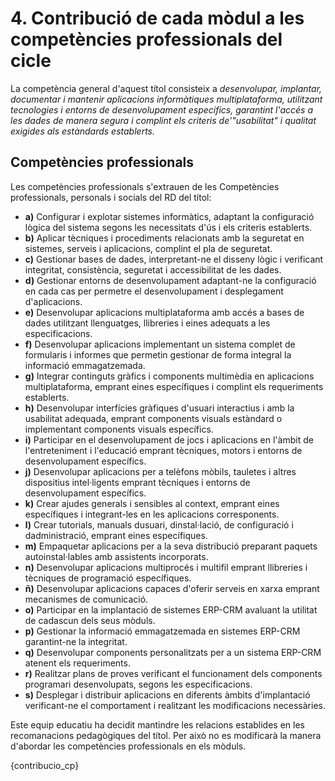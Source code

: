 

# 4. Contribució de cada mòdul a les competències professionals del cicle

<!-- Per  a  la  coordinació  del  treball  educatiu,  és  necessari  monitorar  la  manera  com  cada mòdul contribuïx en el desenrotllament de les competències professionals. Això permetrà tindre una idea global de l'organització curricular i ens permetrà, en un nivell més avançat de programació, identificar resultats d'aprenentatge (d'ara en avant RA) clau el desenrotllament dels quals hàgem d'abordar en el nostre mòdul professional.  
Per  a  arribar  a  este  nivell  de  concreció,  proposem  estructurar  una  taula  que  relacione els mòduls amb les competències professionals. L'associació s'establirà segons les orientacions pedagògiques del mateix reial decret que establix el títol i el debatrà l'equip educatiu que hauria de poder realitzar ajustos si ho considera necessari. -->

La competència general d'aquest títol consisteix a *desenvolupar, implantar, documentar i mantenir aplicacions informàtiques multiplataforma, utilitzant tecnologies i entorns de desenvolupament específics, garantint l'accés a les dades de manera segura i complint els criteris de'"usabilitat" i qualitat exigides als estàndards establerts.*

## Competències professionals

Les competències professionals s'extrauen de les Competències professionals, personals i socials del RD del títol:

* **a)** Configurar i explotar sistemes informàtics, adaptant la configuració lògica del sistema segons les necessitats d'ús i els criteris establerts.
* **b)** Aplicar tècniques i procediments relacionats amb la seguretat en sistemes, serveis i aplicacions, complint el pla de seguretat.
* **c)** Gestionar bases de dades, interpretant-ne el disseny lògic i verificant integritat, consistència, seguretat i accessibilitat de les dades.
* **d)** Gestionar entorns de desenvolupament adaptant-ne la configuració en cada cas per permetre el desenvolupament i desplegament d'aplicacions.
* **e)** Desenvolupar aplicacions multiplataforma amb accés a bases de dades utilitzant llenguatges, llibreries i eines adequats a les especificacions.
* **f)** Desenvolupar aplicacions implementant un sistema complet de formularis i informes que permetin gestionar de forma integral la informació emmagatzemada.
* **g)** Integrar continguts gràfics i components multimèdia en aplicacions multiplataforma, emprant eines específiques i complint els requeriments establerts.
* **h)** Desenvolupar interfícies gràfiques d'usuari interactius i amb la usabilitat adequada, emprant components visuals estàndard o implementant components visuals específics.
* **i)** Participar en el desenvolupament de jocs i aplicacions en l'àmbit de l'entreteniment i l'educació emprant tècniques, motors i entorns de desenvolupament específics.
* **j)** Desenvolupar aplicacions per a telèfons mòbils, tauletes i altres dispositius intel·ligents emprant tècniques i entorns de desenvolupament específics.
* **k)** Crear ajudes generals i sensibles al context, emprant eines específiques i integrant-les en les aplicacions corresponents.
* **l)** Crear tutorials, manuals dusuari, dinstal·lació, de configuració i dadministració, emprant eines específiques.
* **m)** Empaquetar aplicacions per a la seva distribució preparant paquets autoinstal·lables amb assistents incorporats.
* **n)** Desenvolupar aplicacions multiprocés i multifil emprant llibreries i tècniques de programació específiques.
* **ñ)** Desenvolupar aplicacions capaces d'oferir serveis en xarxa emprant mecanismes de comunicació.
* **o)** Participar en la implantació de sistemes ERP-CRM avaluant la utilitat de cadascun dels seus mòduls.
* **p)** Gestionar la informació emmagatzemada en sistemes ERP-CRM garantint-ne la integritat.
* **q)** Desenvolupar components personalitzats per a un sistema ERP-CRM atenent els requeriments.
* **r)** Realitzar plans de proves verificant el funcionament dels components programari desenvolupats, segons les especificacions.
* **s)** Desplegar i distribuir aplicacions en diferents àmbits d'implantació verificant-ne el comportament i realitzant les modificacions necessàries.

Este equip educatiu ha decidit mantindre les relacions establides en les recomanacions pedagògiques del títol. Per això no es modificarà la manera d'abordar les competències professionals en els mòduls.

{contribucio_cp}